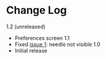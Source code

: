 # Change Log #

1.2 (unreleased)
  * Preferences screen
1.1
  * Fixed [issue 1](http://code.google.com/p/android-compass3d/issues/detail?id=1): needle not visible
1.0
  * Initial release